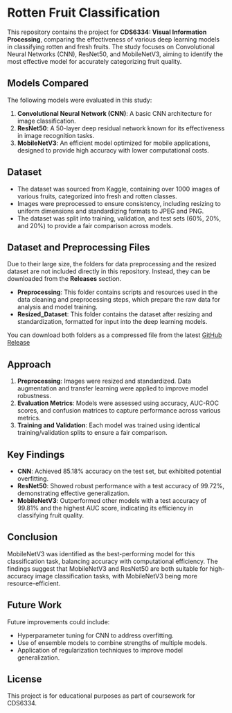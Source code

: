 # Rotten Fruit Classification

This repository contains the project for **CDS6334: Visual Information Processing**, comparing the effectiveness of various deep learning models in classifying rotten and fresh fruits. The study focuses on Convolutional Neural Networks (CNN), ResNet50, and MobileNetV3, aiming to identify the most effective model for accurately categorizing fruit quality.

## Models Compared
The following models were evaluated in this study:
1. **Convolutional Neural Network (CNN)**: A basic CNN architecture for image classification.
2. **ResNet50**: A 50-layer deep residual network known for its effectiveness in image recognition tasks.
3. **MobileNetV3**: An efficient model optimized for mobile applications, designed to provide high accuracy with lower computational costs.

## Dataset
- The dataset was sourced from Kaggle, containing over 1000 images of various fruits, categorized into fresh and rotten classes.
- Images were preprocessed to ensure consistency, including resizing to uniform dimensions and standardizing formats to JPEG and PNG.
- The dataset was split into training, validation, and test sets (60%, 20%, and 20%) to provide a fair comparison across models.

## Dataset and Preprocessing Files

Due to their large size, the folders for data preprocessing and the resized dataset are not included directly in this repository. Instead, they can be downloaded from the **Releases** section.

- **Preprocessing**: This folder contains scripts and resources used in the data cleaning and preprocessing steps, which prepare the raw data for analysis and model training.
- **Resized_Dataset**: This folder contains the dataset after resizing and standardization, formatted for input into the deep learning models.

You can download both folders as a compressed file from the latest [GitHub Release](https://github.com/danielteng520/Rotten-Fruit-Classification/releases/tag/v1.0)

## Approach
1. **Preprocessing**: Images were resized and standardized. Data augmentation and transfer learning were applied to improve model robustness.
2. **Evaluation Metrics**: Models were assessed using accuracy, AUC-ROC scores, and confusion matrices to capture performance across various metrics.
3. **Training and Validation**: Each model was trained using identical training/validation splits to ensure a fair comparison.

## Key Findings
- **CNN**: Achieved 85.18% accuracy on the test set, but exhibited potential overfitting.
- **ResNet50**: Showed robust performance with a test accuracy of 99.72%, demonstrating effective generalization.
- **MobileNetV3**: Outperformed other models with a test accuracy of 99.81% and the highest AUC score, indicating its efficiency in classifying fruit quality.

## Conclusion
MobileNetV3 was identified as the best-performing model for this classification task, balancing accuracy with computational efficiency. The findings suggest that MobileNetV3 and ResNet50 are both suitable for high-accuracy image classification tasks, with MobileNetV3 being more resource-efficient.

## Future Work
Future improvements could include:
- Hyperparameter tuning for CNN to address overfitting.
- Use of ensemble models to combine strengths of multiple models.
- Application of regularization techniques to improve model generalization.

## License
This project is for educational purposes as part of coursework for CDS6334.
